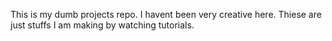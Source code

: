 This is my dumb projects repo.
I havent been very creative here. Thiese are just stuffs I am making by watching tutorials.